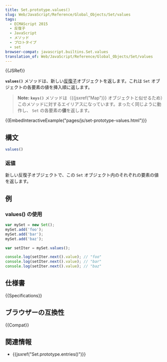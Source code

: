```yaml
---
title: Set.prototype.values()
slug: Web/JavaScript/Reference/Global_Objects/Set/values
tags:
  - ECMAScript 2015
  - 反復子
  - JavaScript
  - メソッド
  - プロトタイプ
  - set
browser-compat: javascript.builtins.Set.values
translation_of: Web/JavaScript/Reference/Global_Objects/Set/values
---
```

{{JSRef}}

**`values()`** メソッドは、新しい[反復子](/ja/docs/Web/JavaScript/Guide/Iterators_and_Generators)オブジェクトを返します。これは  `Set` オブジェクトの各要素の値を挿入順に返します。

> **Note:** **`keys()`** メソッドは（{{jsxref("Map")}} オブジェクトと似せるため）このメソッドに対するエイリアスになっています。まったく同じように動作し、 `Set` の各要素の**値**を返します。

{{EmbedInteractiveExample("pages/js/set-prototype-values.html")}}

## 構文

```js
values()
```

### 返値

新しい反復子オブジェクトで、この `Set` オブジェクト内のそれぞれの要素の値を返します。

## 例

### values() の使用

```js
var mySet = new Set();
mySet.add('foo');
mySet.add('bar');
mySet.add('baz');

var setIter = mySet.values();

console.log(setIter.next().value); // "foo"
console.log(setIter.next().value); // "bar"
console.log(setIter.next().value); // "baz"
```

## 仕様書

{{Specifications}}

## ブラウザーの互換性

{{Compat}}

## 関連情報

- {{jsxref("Set.prototype.entries()")}}
